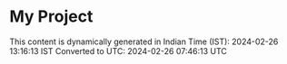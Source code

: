 # My Project

This content is dynamically generated in Indian Time (IST): 2024-02-26 13:16:13 IST
Converted to UTC: 2024-02-26 07:46:13 UTC
